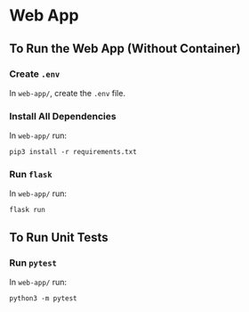 # Web App

## To Run the Web App (Without Container)

### Create `.env`

In `web-app/`, create the `.env` file.

### Install All Dependencies

In `web-app/` run:

    pip3 install -r requirements.txt

### Run `flask`

In `web-app/` run:

    flask run

## To Run Unit Tests

### Run `pytest`

In `web-app/` run:
    
    python3 -m pytest
